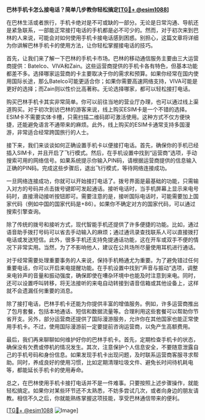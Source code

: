 **巴林手机卡怎么接电话？简单几步教你轻松搞定[[TG💪+ @esim1088](https://t.me/s/esim1088)]**

在巴林生活或者旅行，手机卡绝对是不可或缺的一部分。无论是日常沟通、导航还是紧急联系，一部能正常接打电话的手机都是必不可少的。然而，对于初次来到巴林的人来说，可能会对如何使用手机卡接电话感到困惑。别担心，这篇文章将详细为你讲解巴林手机卡的使用方法，让你轻松掌握接电话的技巧。

首先，让我们来了解一下巴林的手机卡市场。巴林的移动通信服务主要由三大运营商提供：Batelco、VIVA和Zain。这些运营商提供的手机卡各有特色，但基本功能都差不多。选择哪家运营商的卡主要取决于你的需求和预算。如果你经常在国内使用国际长途，那么Batelco可能更适合你；如果你需要高速网络支持，VIVA可能是更好的选择；而Zain则以性价比高著称。无论选择哪家，都可以轻松接打电话。

购买巴林手机卡其实非常简单。你可以前往当地的营业厅办理，也可以通过线上渠道购买。对于初次到访巴林的游客来说，线上购买ESIM卡是一个不错的选择。ESIM卡不需要实体卡槽，只需扫描二维码即可激活使用。这种方式不仅方便快捷，还能避免语言不通带来的麻烦。此外，线上购买的ESIM卡通常支持多国漫游，非常适合经常跨国旅行的人士。

接下来，我们来谈谈如何正确设置手机卡以便接打电话。首先，确保你的手机已经插入SIM卡，并且开启了飞行模式。然后，在手机设置中找到“运营商”选项，手动搜索可用的网络信号。如果系统提示你输入PIN码，请根据运营商提供的信息输入正确的PIN码。完成这些步骤后，退出飞行模式，等待网络连接成功。

一旦网络连接成功，你就可以开始接打电话了。拨号界面是最基础的功能，只需输入对方的号码并点击拨号键即可发起通话。接听电话时，当手机屏幕上显示来电号码时，直接滑动接听按钮即可。需要注意的是，接听国际电话时，可能需要加上国家代码（例如中国的国家代码是+86）。如果你不确定对方的国家代码，可以通过搜索引擎查询。

除了传统的拨号和接听方式，现代智能手机还提供了许多便捷的功能。比如，通过语音助手拨打号码可以省去手动输入的麻烦；通过通讯录查找联系人可以直接拨打电话或发送短信。此外，很多手机还支持免提通话功能，这在开车或双手不便的情况下非常实用。当然，为了不影响他人，建议在公共场所尽量使用耳机进行通话。

对于经常需要处理重要事务的人来说，保持手机畅通尤为重要。为了避免错过任何重要电话，你可以开启来电提醒功能。在手机设置中找到“声音与振动”选项，调整来电铃声的音量和振动强度，确保即使在嘈杂环境中也能及时注意到来电。同时，还可以设置呼叫转移，将无法接听的来电自动转接到语音信箱或其他设备上，这样就不会遗漏任何重要的消息。

除了接打电话，巴林手机卡还能为你提供丰富的增值服务。例如，许多运营商推出了包月套餐，包括本地通话、短信和数据流量等。合理利用这些套餐可以帮助你节省开支。另外，部分运营商还提供了国际漫游服务，允许你在其他国家也能正常使用手机卡。不过，使用国际漫游前一定要提前咨询运营商，以免产生高额费用。

最后，我们再来聊聊如何维护好你的巴林手机卡。首先，定期检查手机卡的状态，确保没有欠费或停机的情况发生。其次，注意保护个人信息安全，不要随意泄露自己的手机号码和身份信息。如果发现手机卡出现问题，及时联系运营商客服寻求帮助。同时，养成良好的使用习惯，比如定期清理垃圾文件、避免长时间待机耗电等，都能延长手机卡的使用寿命。

总之，在巴林使用手机卡接打电话并不是一件难事。只要按照上述步骤操作，就能轻松搞定。如果你对某些环节还不太熟悉，不妨多尝试几次，或者向身边的朋友请教。相信不久之后，你就能熟练掌握这项技能，享受巴林通信带来的便利。

[[TG💪+ @esim1088](https://t.me/s/esim1088) ![Image](https://i.postimg.cc/4NQfJmqS/Snipaste-2025-05-13-00-14-12.png)]